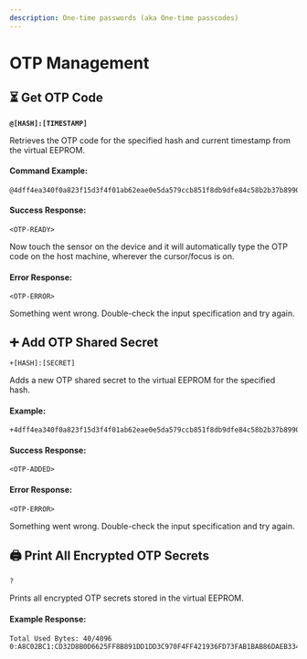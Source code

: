 ```yaml
---
description: One-time passwords (aka One-time passcodes)
---
```


# OTP Management

## ⏳ Get OTP Code

<pre class="language-plaintext"><code class="lang-plaintext"><strong>@[HASH]:[TIMESTAMP]
</strong></code></pre>

Retrieves the OTP code for the specified hash and current timestamp from the virtual EEPROM.

#### Command Example:

```plaintext
@4dff4ea340f0a823f15d3f4f01ab62eae0e5da579ccb851f8db9dfe84c58b2b37b89903a740e1ee172da793a6e79d560e5f7f9bd058a12a280433ed6fa46510a:1676821524
```

#### Success Response:

```
<OTP-READY>
```

Now touch the sensor on the device and it will automatically type the OTP code on the host machine, wherever the cursor/focus is on.

#### Error Response:

```
<OTP-ERROR>
```

Something went wrong. Double-check the input specification and try again.

## ➕ Add OTP Shared Secret

```plaintext
+[HASH]:[SECRET]
```

Adds a new OTP shared secret to the virtual EEPROM for the specified hash.

#### Example:

```plaintext
+4dff4ea340f0a823f15d3f4f01ab62eae0e5da579ccb851f8db9dfe84c58b2b37b89903a740e1ee172da793a6e79d560e5f7f9bd058a12a280433ed6fa46510a:ABCDEF0123456789ABCDEF0123456789
```

#### Success Response:

```
<OTP-ADDED>
```

#### Error Response:

```
<OTP-ERROR>
```

Something went wrong. Double-check the input specification and try again.

## 🖨️ Print All Encrypted OTP Secrets

```plaintext
?
```

Prints all encrypted OTP secrets stored in the virtual EEPROM.

#### Example Response:

```
Total Used Bytes: 40/4096
0:A8C02BC1:CD32D8B0D6625FF8B891DD1DD3C970F4FF421936FD73FAB1BAB86DAEB3345B3
```
